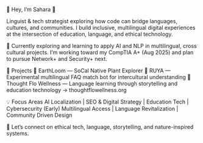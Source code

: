 🔹 Hey, I’m Sahara 🔹 

Linguist & tech strategist exploring how code can bridge languages, cultures, and communities. I build inclusive, multilingual digital experiences at the intersection of education, language, and ethical technology.

🔸 Currently exploring and learning to apply AI and NLP in multilingual, cross cultural projects. I’m working toward my CompTIA A+ (Aug 2025) and plan to pursue Network+ and Security+ next.

🌿 Projects
🔹 EarthLoom — SoCal Native Plant Explorer
🔹 RUYA — Experimental multilingual FAQ match bot for intercultural understanding
🔹 Thought Flo Wellness — Language learning through storytelling and education technology → thoughtflowellness.org

💡 Focus Areas
AI Localization | SEO & Digital Strategy | Education Tech | Cybersecurity (Early)
Multilingual Access | Language Revitalization | Community Driven Design

💬 Let’s connect on ethical tech, language, storytelling, and nature-inspired systems.
